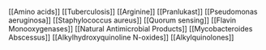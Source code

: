 [[Amino acids]]
[[Tuberculosis]]
[[Arginine]]
[[Pranlukast]]
[[Pseudomonas aeruginosa]]
[[Staphylococcus aureus]]
[[Quorum sensing]]
[[Flavin Monooxygenases]]
[[Natural Antimicrobial Products]]
[[Mycobacteroides Abscessus]]
[[Alkylhydroxyquinoline N-oxides]]
[[Alkylquinolones]]
